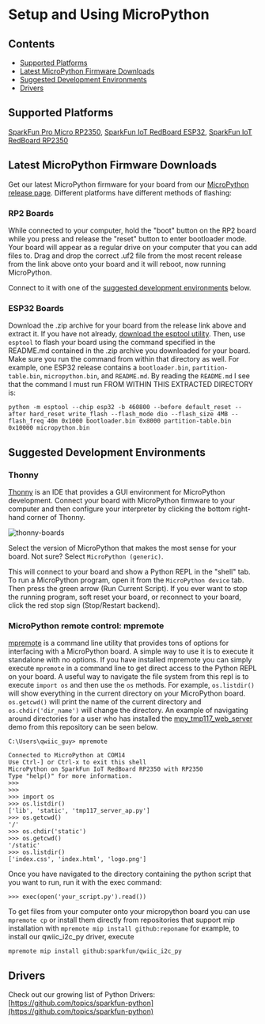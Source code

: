 # Setup and Using MicroPython

## Contents
* [Supported Platforms](#hardware)
* [Latest MicroPython Firmware Downloads](#latest-micropython-firmware-downloads)
* [Suggested Development Environments](#suggested-development-environments)
* [Drivers](#drivers)

## Supported Platforms
 [SparkFun Pro Micro RP2350](https://www.sparkfun.com/sparkfun-pro-micro-rp2350.html), [SparkFun IoT RedBoard ESP32](https://www.sparkfun.com/sparkfun-iot-redboard-esp32-development-board.html), [SparkFun IoT RedBoard RP2350](https://www.sparkfun.com/sparkfun-iot-redboard-rp2350.html)

## Latest MicroPython Firmware Downloads 
Get our latest MicroPython firmware for your board from our [MicroPython release page](https://github.com/sparkfun/micropython/releases). Different platforms have different methods of flashing:


### RP2 Boards
While connected to your computer, hold the "boot" button on the RP2 board while you press and release the "reset" button to enter bootloader mode. Your board will appear as a regular drive on your computer that you can add files to. Drag and drop the correct .uf2 file from the most recent release from the link above onto your board and it will reboot, now running MicroPython. 

Connect to it with one of the [suggested development environments](#suggested-development-environments) below.  

### ESP32 Boards
Download the .zip archive for your board from the release link above and extract it. If you have not already, [download the esptool utility](https://docs.espressif.com/projects/esptool/en/latest/esp32/installation.html). Then, use ```esptool``` to flash your board using the command specified in the README.md contained in the .zip archive you downloaded for your board. Make sure you run the command from within that directory as well. For example, one ESP32 release contains a `bootloader.bin`, `partition-table.bin`, `micropython.bin`, and `README.md`. By reading the `README.md` I see that the command I must run FROM WITHIN THIS EXTRACTED DIRECTORY is:

```python -m esptool --chip esp32 -b 460800 --before default_reset --after hard_reset write_flash --flash_mode dio --flash_size 4MB --flash_freq 40m 0x1000 bootloader.bin 0x8000 partition-table.bin 0x10000 micropython.bin```

## Suggested Development Environments

### Thonny
[Thonny](https://thonny.org/) is an IDE that provides a GUI environment for MicroPython development. Connect your board with MicroPython firmware to your computer and then configure your interpreter by clicking the bottom right-hand corner of Thonny.

![thonny-boards](/docs/images/thonny-board.png "Thonny Boards")

Select the version of MicroPython that makes the most sense for your board. Not sure? Select ```MicroPython (generic)```.

This will connect to your board and show a Python REPL in the "shell" tab. To run a MicroPython program, open it from the ```MicroPython device``` tab. Then press the green arrow (Run Current Script). If you ever want to stop the running program, soft reset your board, or reconnect to your board, click the red stop sign (Stop/Restart backend).

### MicroPython remote control: mpremote
[mpremote](https://docs.micropython.org/en/latest/reference/mpremote.html) is a command line utility that provides tons of options for interfacing with a MicroPython board. A simple way to use it is to execute it standalone with no options. If you have installed mpremote you can simply execute ```mpremote``` in a command line to get direct access to the Python REPL on your board. A useful way to navigate the file system from this repl is to execute ```import os``` and then use the `os` methods. For example, ```os.listdir()``` will show everything in the current directory on your MicroPython board. ```os.getcwd()``` will print the name of the current directory and ```os.chdir('dir_name')``` will change the directory. An example of navigating around directories for a user who has installed the [mpy_tmp117_web_server](https://github.com/sparkfun/sparkfun-python/tree/main/examples/mpy_tmp117_web_server) demo from this repository can be seen below.

```
C:\Users\qwiic_guy> mpremote

Connected to MicroPython at COM14
Use Ctrl-] or Ctrl-x to exit this shell
MicroPython on SparkFun IoT RedBoard RP2350 with RP2350
Type "help()" for more information.
>>>
>>>
>>> import os
>>> os.listdir()
['lib', 'static', 'tmp117_server_ap.py']
>>> os.getcwd()
'/'
>>> os.chdir('static')
>>> os.getcwd()
'/static'
>>> os.listdir()
['index.css', 'index.html', 'logo.png']
```

Once you have navigated to the directory containing the python script that you want to run, run it with the exec command: 

```
>>> exec(open('your_script.py').read())
```

To get files from your computer onto your micropython board you can use ```mpremote cp``` or install them directly from repositories that support mip installation with ```mpremote mip install github:reponame``` for example, to install our qwiic_i2c_py driver, execute 

```
mpremote mip install github:sparkfun/qwiic_i2c_py
```

## Drivers
Check out our growing list of Python Drivers: [https://github.com/topics/sparkfun-python](https://github.com/topics/sparkfun-python)


